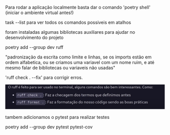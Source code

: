 Para rodar a aplicação localmente basta dar o comando 'poetry shell' (iniciar o ambiente virtual antes!)

task --list para ver todos os comandos possiveis em atalhos

foram instaladas algumas bibliotecas auxiliares para ajudar no desenvolvimento do projeto

poetry add --group dev ruff

"padronização da escrita como limite e linhas, se os imports estão em ordem alfabetica, ou se criamos uma variavel com um nome ruim, e até mesmo falar de bibliotecas ou variaveis não usadas"

'ruff check . --fix' para corrigir erros. 

![alt text](image.png)

tambem adicionamos o pytest para realizar testes

poetry  add --group  dev pytest pytest-cov
